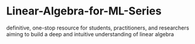 # Linear-Algebra-for-ML-Series
definitive, one-stop resource for students, practitioners, and researchers aiming to build a deep and intuitive understanding of linear algebra
